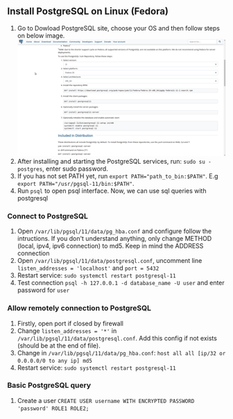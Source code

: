 ## Install PostgreSQL on Linux (Fedora)
1. Go to Dowload PostgreSQL site, choose your OS and then follow steps on below image.
![Choose version](./image/choose.png)
2. After installing and starting the PostgreSQL services, run: `sudo su - postgres`, enter sudo password.
3. If you has not set PATH yet, run `export PATH="path_to_bin:$PATH"`. E.g `export PATH="/usr/pgsql-11/bin:$PATH"`.
4. Run `psql` to open psql interface. Now, we can use sql queries with postgresql
### Connect to PostgreSQL
1. Open `/var/lib/pgsql/11/data/pg_hba.conf` and configure follow the intructions. If you don't understand anything, only change METHOD (local, ipv4, ipv6 connection) to md5. Keep in mind the ADDRESS connection
2. Open `/var/lib/pgsql/11/data/postgresql.conf`, uncomment line `listen_addresses = 'localhost'` and `port = 5432`
3. Restart service: `sudo systemctl restart postgresql-11`
4. Test connection `psql -h 127.0.0.1 -d database_name -U user` and enter password for `user`
### Allow remotely connection to PostgreSQL
1. Firstly, open port if closed by firewall
2. Change `listen_addresses = '*'` in `/var/lib/pgsql/11/data/postgresql.conf`. Add this config if not exists (should be at the end of file).
3. Change in `/var/lib/pgsql/11/data/pg_hba.conf`: `host all all [ip/32 or 0.0.0.0/0 to any ip] md5`
4. Restart service: `sudo systemctl restart postgresql-11`
### Basic PostgreSQL query
1. Create a user `CREATE USER username WITH ENCRYPTED PASSWORD 'password' ROLE1 ROLE2;`
